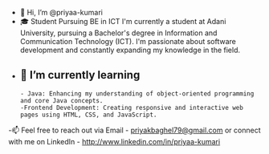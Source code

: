 - 👋 Hi, I’m @priyaa-kumari
- 🎓 Student Pursuing BE in ICT
      I'm currently a student at Adani University, pursuing a Bachelor's degree in Information and Communication Technology (ICT).
      I'm passionate about software development and constantly expanding my knowledge in the field.
- 🌱 I’m currently learning
  -
      - Java: Enhancing my understanding of object-oriented programming and core Java concepts.
      -Frontend Development: Creating responsive and interactive web pages using HTML, CSS, and JavaScript.  
-📫
Feel free to reach out via Email - priyakbaghel79@gmail.com or connect with me on LinkedIn - http://www.linkedin.com/in/priyaa-kumari


